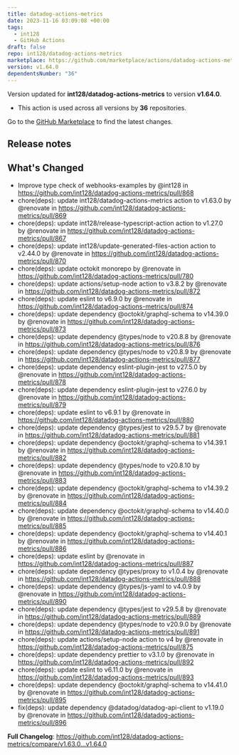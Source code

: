 ```yaml
---
title: datadog-actions-metrics
date: 2023-11-16 03:09:08 +00:00
tags:
  - int128
  - GitHub Actions
draft: false
repo: int128/datadog-actions-metrics
marketplace: https://github.com/marketplace/actions/datadog-actions-metrics
version: v1.64.0
dependentsNumber: "36"
---
```



Version updated for **int128/datadog-actions-metrics** to version **v1.64.0**.
- This action is used across all versions by **36** repositories.

Go to the [GitHub Marketplace](https://github.com/marketplace/actions/datadog-actions-metrics) to find the latest changes.

## Release notes

## What's Changed
* Improve type check of webhooks-examples by @int128 in https://github.com/int128/datadog-actions-metrics/pull/868
* chore(deps): update int128/datadog-actions-metrics action to v1.63.0 by @renovate in https://github.com/int128/datadog-actions-metrics/pull/869
* chore(deps): update int128/release-typescript-action action to v1.27.0 by @renovate in https://github.com/int128/datadog-actions-metrics/pull/867
* chore(deps): update int128/update-generated-files-action action to v2.44.0 by @renovate in https://github.com/int128/datadog-actions-metrics/pull/870
* chore(deps): update octokit monorepo by @renovate in https://github.com/int128/datadog-actions-metrics/pull/780
* chore(deps): update actions/setup-node action to v3.8.2 by @renovate in https://github.com/int128/datadog-actions-metrics/pull/872
* chore(deps): update eslint to v6.9.0 by @renovate in https://github.com/int128/datadog-actions-metrics/pull/874
* chore(deps): update dependency @octokit/graphql-schema to v14.39.0 by @renovate in https://github.com/int128/datadog-actions-metrics/pull/873
* chore(deps): update dependency @types/node to v20.8.8 by @renovate in https://github.com/int128/datadog-actions-metrics/pull/876
* chore(deps): update dependency @types/node to v20.8.9 by @renovate in https://github.com/int128/datadog-actions-metrics/pull/877
* chore(deps): update dependency eslint-plugin-jest to v27.5.0 by @renovate in https://github.com/int128/datadog-actions-metrics/pull/878
* chore(deps): update dependency eslint-plugin-jest to v27.6.0 by @renovate in https://github.com/int128/datadog-actions-metrics/pull/879
* chore(deps): update eslint to v6.9.1 by @renovate in https://github.com/int128/datadog-actions-metrics/pull/880
* chore(deps): update dependency @types/jest to v29.5.7 by @renovate in https://github.com/int128/datadog-actions-metrics/pull/881
* chore(deps): update dependency @octokit/graphql-schema to v14.39.1 by @renovate in https://github.com/int128/datadog-actions-metrics/pull/882
* chore(deps): update dependency @types/node to v20.8.10 by @renovate in https://github.com/int128/datadog-actions-metrics/pull/883
* chore(deps): update dependency @octokit/graphql-schema to v14.39.2 by @renovate in https://github.com/int128/datadog-actions-metrics/pull/884
* chore(deps): update dependency @octokit/graphql-schema to v14.40.0 by @renovate in https://github.com/int128/datadog-actions-metrics/pull/885
* chore(deps): update dependency @octokit/graphql-schema to v14.40.1 by @renovate in https://github.com/int128/datadog-actions-metrics/pull/886
* chore(deps): update eslint by @renovate in https://github.com/int128/datadog-actions-metrics/pull/887
* chore(deps): update dependency @types/proxy to v1.0.4 by @renovate in https://github.com/int128/datadog-actions-metrics/pull/888
* chore(deps): update dependency @types/js-yaml to v4.0.9 by @renovate in https://github.com/int128/datadog-actions-metrics/pull/890
* chore(deps): update dependency @types/jest to v29.5.8 by @renovate in https://github.com/int128/datadog-actions-metrics/pull/889
* chore(deps): update dependency @types/node to v20.9.0 by @renovate in https://github.com/int128/datadog-actions-metrics/pull/891
* chore(deps): update actions/setup-node action to v4 by @renovate in https://github.com/int128/datadog-actions-metrics/pull/875
* chore(deps): update dependency prettier to v3.1.0 by @renovate in https://github.com/int128/datadog-actions-metrics/pull/892
* chore(deps): update eslint to v6.11.0 by @renovate in https://github.com/int128/datadog-actions-metrics/pull/893
* chore(deps): update dependency @octokit/graphql-schema to v14.41.0 by @renovate in https://github.com/int128/datadog-actions-metrics/pull/895
* fix(deps): update dependency @datadog/datadog-api-client to v1.19.0 by @renovate in https://github.com/int128/datadog-actions-metrics/pull/896


**Full Changelog**: https://github.com/int128/datadog-actions-metrics/compare/v1.63.0...v1.64.0
